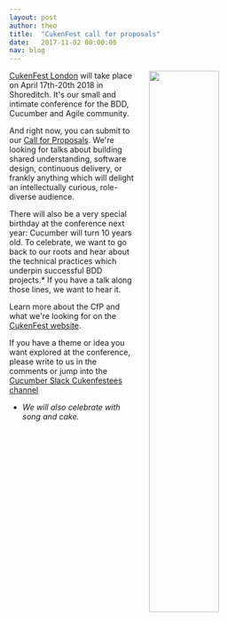 ```yaml
---
layout: post
author: theo
title:  "CukenFest call for proposals"
date:   2017-11-02 00:00:00
nav: blog
---
```


<img src="{{ site.url }}/images/blog/hands-up.jpg" style="float:right; padding-left: 25px; width:50%">

[CukenFest London](https://cukenfest.cucumber.io) will take place on April 17th-20th 2018 in Shoreditch. It's our small and intimate conference for the BDD, Cucumber and Agile community. 

And right now, you can submit to our [Call for Proposals](http://cukenfest.cucumber.io/call-for-papers). We're looking for talks about building shared understanding, software design, continuous delivery, or frankly anything which will delight an intellectually curious, role-diverse audience. 

There will also be a very special birthday at the conference next year: Cucumber will turn 10 years old. To celebrate, we want to go back to our roots and hear about the technical practices which underpin successful BDD projects.* If you have a talk along those lines, we want to hear it. 

Learn more about the CfP and what we're looking for on the [CukenFest website](https://cukenfest.cucumber.io/call-for-papers). 

If you have a theme or idea you want explored at the conference, please write to us in the comments or jump into the [Cucumber Slack Cukenfestees channel](https://cucumberbdd-slack-invite.herokuapp.com/) 

* *We will also celebrate with song and cake.*  
